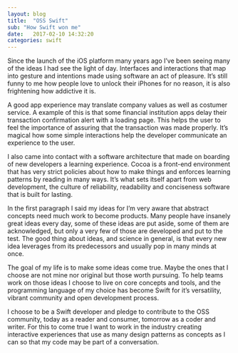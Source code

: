 ```yaml
---
layout: blog
title:  "OSS Swift"
sub: "How Swift won me"
date:   2017-02-10 14:32:20
categories: swift
---
```


Since the launch of the iOS platform many years ago I’ve been seeing many of the ideas I had see the light of day.
Interfaces and interactions that map into gesture and intentions made using software an act of pleasure.
It’s still funny to me how people love to unlock their iPhones for no reason, it is also frightening how addictive it is.

A good app experience may translate company values as well as costumer service.
A example of this is that some financial institution apps delay their transaction confirmation alert with a loading page.
This helps the user to feel the importance of assuring that the transaction was made properly.
It’s magical how some simple interactions help the developer communicate an experience to the user.

I also came into contact with a software architecture that made on boarding of new developers a learning experience.
Cocoa is a front-end environment that has very strict policies about how to make things and enforces learning patterns by reading in many ways.
It’s what sets itself apart from web development, the culture of reliability, readability and conciseness software that is built for lasting.

In the first paragraph I said my ideas for I’m very aware that abstract concepts need much work to become products.
Many people have insanely great ideas every day, some of these ideas are put aside, some of them are acknowledged, but only a very few of those are developed and put to the test.
The good thing about ideas, and science in general, is that every new idea leverages from its predecessors and usually pop in many minds at once.

The goal of my life is to make some ideas come true.
Maybe the ones that I choose are not mine nor original but those worth pursuing.
To help teams work on those ideas I choose to live on core concepts and tools, and the programming language of my choice has become Swift for it’s versatility, vibrant community and open development process.

I choose to be a Swift developer and pledge to contribute to the OSS community, today as a reader and consumer, tomorrow as a coder and writer.
For this to come true I want to work in the industry creating interactive experiences that use as many design patterns as concepts as I can so that my code may be part of a conversation.
